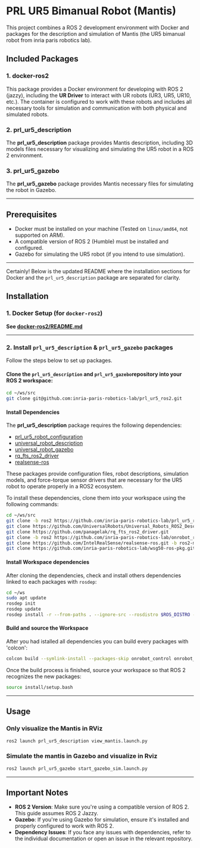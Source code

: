 # PRL UR5 Bimanual Robot (Mantis)

This project combines a ROS 2 development environment with Docker and packages for the description and simulation of Mantis (the UR5 bimanual robot from inria paris robotics lab).

## **Included Packages**

### 1. **docker-ros2**
This package provides a Docker environment for developing with ROS 2 (jazzy), including the **UR Driver** to interact with UR robots (UR3, UR5, UR10, etc.). The container is configured to work with these robots and includes all necessary tools for simulation and communication with both physical and simulated robots.

### 2. **prl_ur5_description**
The **prl_ur5_description** package provides Mantis description, including 3D models files necessary for visualizing and simulating the UR5 robot in a ROS 2 environment.

### 3. **prl_ur5_gazebo**
The **prl_ur5_gazebo** package provides Mantis necessary files for simulating the robot in Gazebo.

---

## **Prerequisites**

- Docker must be installed on your machine (Tested on `linux/amd64`, not supported on ARM).
- A compatible version of ROS 2 (Humble) must be installed and configured.
- Gazebo for simulating the UR5 robot (if you intend to use simulation).

---

Certainly! Below is the updated README where the installation sections for Docker and the `prl_ur5_description` package are separated for clarity.


## **Installation**

### **1. Docker Setup (for `docker-ros2`)**

**See [docker-ros2/README.md](docker-ros2/README.md)**

---

### **2. Install `prl_ur5_description` & `prl_ur5_gazebo` packages**

Follow the steps below to set up packages.

#### Clone the `prl_ur5_description` and `prl_ur5_gazebo`repository into your ROS 2 workspace:

```bash
cd ~/ws/src
git clone git@github.com:inria-paris-robotics-lab/prl_ur5_ros2.git
```

#### Install Dependencies

The **prl_ur5_description** package requires the following dependencies:

- [prl_ur5_robot_configuration](https://github.com/inria-paris-robotics-lab/prl_ur5_robot_configuration)
- [universal_robot_description](https://github.com/UniversalRobots/Universal_Robots_ROS2_Description)
- [universal_robot_gazebo](https://github.com/UniversalRobots/Universal_Robots_ROS2_GZ_Simulation/tree/ros2)
- [rq_fts_ros2_driver](https://github.com/panagelak/rq_fts_ros2_driver)
- [realsense-ros](https://github.com/IntelRealSense/realsense-ros)

These packages provide configuration files, robot descriptions, simulation models, and force-torque sensor drivers that are necessary for the UR5 robot to operate properly in a ROS2 ecosystem.

To install these dependencies, clone them into your workspace using the following commands:

```bash
cd ~/ws/src
git clone -b ros2 https://github.com/inria-paris-robotics-lab/prl_ur5_robot_configuration.git
git clone https://github.com/UniversalRobots/Universal_Robots_ROS2_Description.git
git clone https://github.com/panagelak/rq_fts_ros2_driver.git
git clone -b ros2 https://github.com/inria-paris-robotics-lab/onrobot_ros.git
git clone https://github.com/IntelRealSense/realsense-ros.git -b ros2-master
git clone https://github.com/inria-paris-robotics-lab/wsg50-ros-pkg.git
```

#### Install Workspace dependencies

After cloning the dependencies, check and install others dependencies linked to each packages with `rosdep`:

```bash
cd ~/ws
sudo apt update
rosdep init
rosdep update
rosdep install -r --from-paths . --ignore-src --rosdistro $ROS_DISTRO -y
```

#### Build and source the Workspace

After you had istalled all dependencies you can build every packages with 'colcon':
```bash
colcon build --symlink-install --packages-skip onrobot_control onrobot_gazebo onrobot_ros robotiq_ft_sensor_hardware realsense2_camera
```

Once the build process is finished, source your workspace so that ROS 2 recognizes the new packages:

```bash
source install/setup.bash
```

---

## **Usage**

### Only visualize the Mantis in RViz

```bash
ros2 launch prl_ur5_description view_mantis.launch.py
```

### Simulate the mantis in Gazebo and visualize in Rviz

```bash
ros2 launch prl_ur5_gazebo start_gazebo_sim.launch.py
```

---

## **Important Notes**

- **ROS 2 Version**: Make sure you're using a compatible version of ROS 2. This guide assumes ROS 2 Jazzy.
- **Gazebo**: If you're using Gazebo for simulation, ensure it's installed and properly configured to work with ROS 2.
- **Dependency Issues**: If you face any issues with dependencies, refer to the individual documentation or open an issue in the relevant repository.
